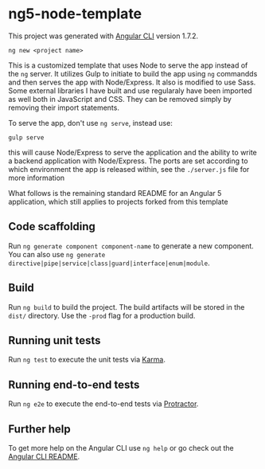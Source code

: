 # ng5-node-template

This project was generated with [Angular CLI](https://github.com/angular/angular-cli) version 1.7.2.


	ng new <project name>


This is a customized template that uses Node to serve the app instead of the `ng` server. It utilizes Gulp to initiate to build the app using `ng` commandds and then serves the app with Node/Express. It also is modified to use Sass. Some external libraries I have built and use regularaly have been imported as well both in JavaScript and CSS. They can be removed simply by removing their import statements.


To serve the app, don't use `ng serve`, instead use:


	gulp serve


this will cause Node/Express to serve the application and the ability to write a backend application with Node/Express. The ports are set according to which environment the app is released within, see the `./server.js` file for more information



What follows is the remaining standard README for an Angular 5 application, which still applies to projects forked from this template


## Code scaffolding

Run `ng generate component component-name` to generate a new component. You can also use `ng generate directive|pipe|service|class|guard|interface|enum|module`.

## Build

Run `ng build` to build the project. The build artifacts will be stored in the `dist/` directory. Use the `-prod` flag for a production build.

## Running unit tests

Run `ng test` to execute the unit tests via [Karma](https://karma-runner.github.io).

## Running end-to-end tests

Run `ng e2e` to execute the end-to-end tests via [Protractor](http://www.protractortest.org/).

## Further help

To get more help on the Angular CLI use `ng help` or go check out the [Angular CLI README](https://github.com/angular/angular-cli/blob/master/README.md).
